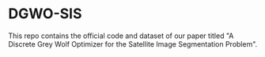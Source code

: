 # DGWO-SIS
This repo contains the official code and dataset of our paper titled "A Discrete Grey Wolf Optimizer for the Satellite Image Segmentation Problem".
